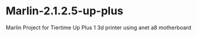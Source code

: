 # Marlin-2.1.2.5-up-plus
 Marlin Project for Tiertime Up Plus 1 3d printer
using anet a8 motherboard
